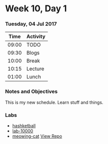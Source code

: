 # Week 10, Day 1

### Tuesday, 04 Jul 2017

| Time | Activity |
| --- | --- |
| 09:00 | TODO |
| 09:30 | Blogs |
| 10:00 | Break |
| 10:15 | Lecture |
| 01:00 | Lunch |

### Notes and Objectives

This is my new schedule. Learn stuff and things.

### Labs

- [hashketball](http://www.github.com/learn-co-students/hashketball-web-1117)
- [lab-10000](http://www.github.com/learn-co-students/lab-10000-web-1117)
- [meowing-cat](http://www.github.com/learn-co-students/meowing-cat-web-1117)
 [View Repo](http://www.github.com/learn-co-curriculum/web-1117)